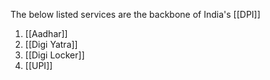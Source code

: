 The below listed services are the backbone of India's [[DPI]]
1. [[Aadhar]]
2. [[Digi Yatra]]
3. [[Digi Locker]]
4. [[UPI]]
